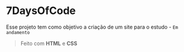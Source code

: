 # 7DaysOfCode

Esse projeto tem como objetivo a criação de um site para o estudo - ```Em andamento```

> Feito com **HTML** e **CSS**
